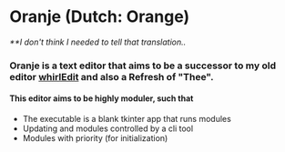 # Oranje (Dutch: Orange)
<i>\*\*I don't think I needed to tell that translation..</i>

### Oranje is a text editor that aims to be a successor to my old editor [whirlEdit](https://github.com/whmsft/whirledit) and also a Refresh of "Thee".

#### This editor aims to be highly moduler, such that

* The executable is a blank tkinter app that runs modules
* Updating and modules controlled by a cli tool
* Modules with priority (for initialization)
